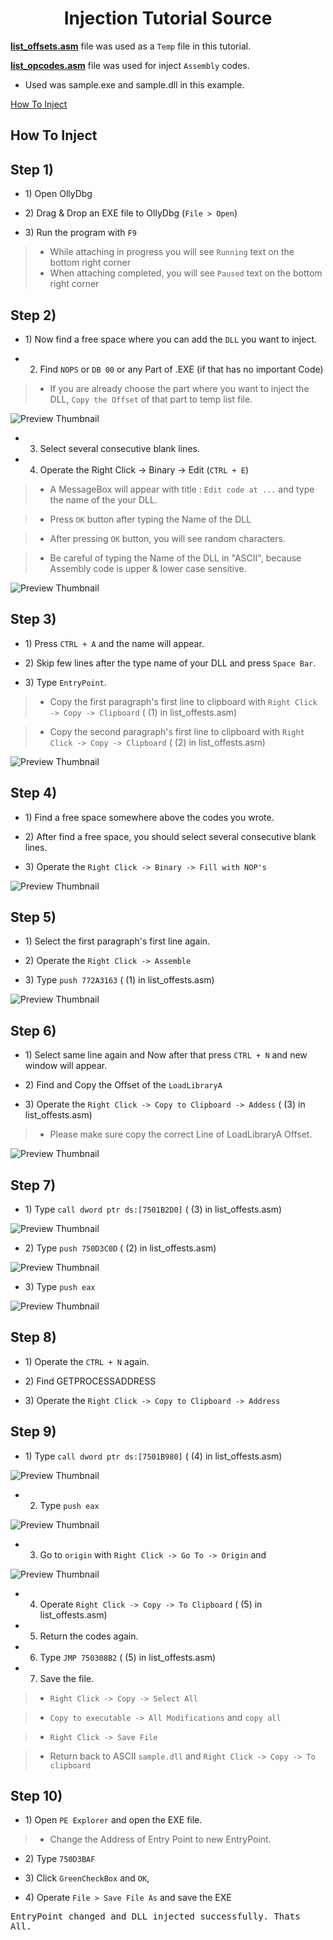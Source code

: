 <h1 align="center">Injection Tutorial Source</h1>

**[list_offsets.asm](https://github.com/Dentrax/DLL-Injection-with-Assembly/blob/master/list_offsets.asm)** file was used as a `Temp` file in this tutorial. 

**[list_opcodes.asm](https://github.com/Dentrax/DLL-Injection-with-Assembly/blob/master/list_opcodes.asm)** file was used for inject `Assembly` codes.

* Used was sample.exe and sample.dll in this example.

[How To Inject](#how-to-inject)

## How To Inject

Step 1)
--------------------------

* 1) Open OllyDbg

* 2) Drag & Drop an EXE file to OllyDbg (`File > Open`)

* 3) Run the program with `F9`

> * While attaching in progress you will see `Running` text on the bottom right corner
> * When attaching completed, you will see `Paused` text on the bottom right corner


Step 2)
--------------------------

* 1) Now find a free space where you can add the `DLL` you want to inject.

* 2) Find `NOPS` or `DB 00` or any Part of .EXE (if that has no important Code)

> * If you are already choose the part where you want to inject the DLL, `Copy the Offset` of that part to temp list file.

![Preview Thumbnail](https://raw.githubusercontent.com/Dentrax/DLL-Injection-with-Assembly/master/images/1.png)

* 3) Select several consecutive blank lines.

* 4) Operate the Right Click -> Binary -> Edit (`CTRL + E`)

> * A MessageBox will appear with title : `Edit code at ...` and type the name of the your DLL.

> * Press `OK` button after typing the Name of the DLL

> * After pressing `OK` button, you will see random characters.

> * Be careful of typing the Name of the DLL in "ASCII", because Assembly code is upper & lower case sensitive.

![Preview Thumbnail](https://raw.githubusercontent.com/Dentrax/DLL-Injection-with-Assembly/master/images/2.png)


Step 3)
--------------------------

* 1) Press `CTRL + A` and the name will appear.

* 2) Skip few lines after the type name of your DLL and press `Space Bar`.
		
* 3) Type `EntryPoint`.

> * Copy the first paragraph's first line to clipboard with `Right Click -> Copy -> Clipboard` ( (1) in list_offests.asm)

> * Copy the second paragraph's first line to clipboard with `Right Click -> Copy -> Clipboard` ( (2) in list_offests.asm)

![Preview Thumbnail](https://raw.githubusercontent.com/Dentrax/DLL-Injection-with-Assembly/master/images/3.png)


Step 4)
--------------------------

* 1) Find a free space somewhere above the codes you wrote.

* 2) After find a free space, you should select several consecutive blank lines.

* 3) Operate the `Right Click -> Binary -> Fill with NOP's`

![Preview Thumbnail](https://raw.githubusercontent.com/Dentrax/DLL-Injection-with-Assembly/master/images/4.png)


Step 5)
--------------------------

* 1) Select the first paragraph's first line again.

* 2) Operate the `Right Click -> Assemble`

* 3) Type `push 772A3163` ( (1) in list_offests.asm)

![Preview Thumbnail](https://raw.githubusercontent.com/Dentrax/DLL-Injection-with-Assembly/master/images/5.png)


Step 6)
--------------------------

* 1) Select same line again and Now after that press `CTRL + N` and new window will appear.

* 2) Find and Copy the Offset of the `LoadLibraryA` 

* 3) Operate the `Right Click -> Copy to Clipboard -> Addess` ( (3) in list_offests.asm)

> * Please make sure copy the correct Line of LoadLibraryA Offset.

![Preview Thumbnail](https://raw.githubusercontent.com/Dentrax/DLL-Injection-with-Assembly/master/images/6.png)


Step 7)
--------------------------

* 1) Type `call dword ptr ds:[7501B2D0]` ( (3) in list_offests.asm)

![Preview Thumbnail](https://raw.githubusercontent.com/Dentrax/DLL-Injection-with-Assembly/master/images/7.png)

* 2) Type `push 750D3C0D` ( (2) in list_offests.asm)

![Preview Thumbnail](https://raw.githubusercontent.com/Dentrax/DLL-Injection-with-Assembly/master/images/8.png)

* 3) Type `push eax`

![Preview Thumbnail](https://raw.githubusercontent.com/Dentrax/DLL-Injection-with-Assembly/master/images/9.png)


Step 8)
--------------------------

* 1) Operate the `CTRL + N` again.

* 2) Find GETPROCESSADDRESS

* 3) Operate the `Right Click -> Copy to Clipboard -> Address`


Step 9)
--------------------------

* 1) Type `call dword ptr ds:[7501B980]` ( (4) in list_offests.asm)

![Preview Thumbnail](https://raw.githubusercontent.com/Dentrax/DLL-Injection-with-Assembly/master/images/10.png)

* 2) Type `push eax`

![Preview Thumbnail](https://raw.githubusercontent.com/Dentrax/DLL-Injection-with-Assembly/master/images/11.png)

* 3) Go to `origin` with `Right Click -> Go To -> Origin` and 

![Preview Thumbnail](https://raw.githubusercontent.com/Dentrax/DLL-Injection-with-Assembly/master/images/12.png)

* 4) Operate `Right Click -> Copy -> To Clipboard` ( (5) in list_offests.asm)

* 5) Return the codes again.

* 6) Type `JMP 750308B2` ( (5) in list_offests.asm)

* 7) Save the file.

> * `Right Click -> Copy -> Select All`

> * `Copy to executable -> All Modifications` and `copy all`

> * `Right Click -> Save File`

> * Return back to ASCII `sample.dll` and `Right Click -> Copy -> To clipboard`


Step 10)
--------------------------

* 1) Open `PE Explorer` and open the EXE file.

> * Change the Address of Entry Point to new EntryPoint.

* 2) Type `750D3BAF`

* 3) Click `GreenCheckBox` and `OK`, 

* 4) Operate `File > Save File As` and save the EXE

<kbd>EntryPoint changed and DLL injected successfully. Thats All.</kbd>


